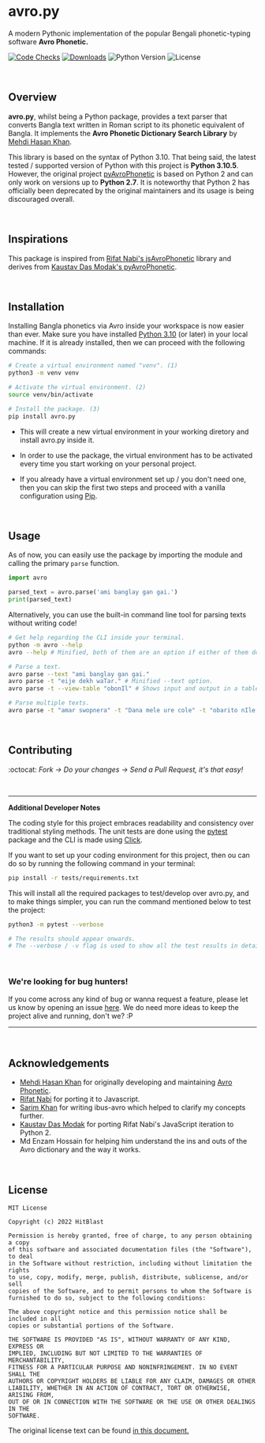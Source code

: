 # avro.py

A modern Pythonic implementation of the popular Bengali phonetic-typing software **Avro Phonetic.**

[![Code Checks](https://github.com/hitblast/avro.py/actions/workflows/code-checks.yml/badge.svg?branch=main&event=push)](https://github.com/hitblast/avro.py/actions/workflows/code-checks.yml)
[![Downloads](https://static.pepy.tech/personalized-badge/avro-py?period=total&units=international_system&left_color=grey&right_color=black&left_text=Downloads)](https://pepy.tech/project/avro-py)
![Python Version](https://img.shields.io/pypi/pyversions/avro.py.svg?color=black&label=Python)
![License](https://img.shields.io/pypi/l/avro.py.svg?color=black&label=License)

<br>

## Overview

**avro.py**, whilst being a Python package, provides a text parser that converts Bangla text written in Roman script to its phonetic equivalent of Bangla. It implements the **Avro Phonetic Dictionary Search Library** by [Mehdi Hasan Khan](https://github.com/mugli).

This library is based on the syntax of Python 3.10. That being said, the latest tested / supported version of Python with this project is **Python 3.10.5**. However, the original project [pyAvroPhonetic](https://github.com/kaustavdm/pyAvroPhonetic) is based on Python 2 and can only work on versions up to **Python 2.7**. It is noteworthy that Python 2 has officially been deprecated by the original maintainers and its usage is being discouraged overall.

<br>

## Inspirations

This package is inspired from [Rifat Nabi's jsAvroPhonetic](https://github.com/torifat/jsAvroPhonetic) library and derives from [Kaustav Das Modak's pyAvroPhonetic](https://github.com/kaustavdm/pyAvroPhonetic). 

<br>

## Installation

Installing Bangla phonetics via Avro inside your workspace is now easier than ever. Make sure you have installed [Python 3.10](https://www.python.org/downloads/) (or later) in your local machine. If it is already installed, then we can proceed with the following commands:

```bash
# Create a virtual environment named "venv". (1)
python3 -m venv venv 

# Activate the virtual environment. (2)
source venv/bin/activate 

# Install the package. (3)
pip install avro.py
```

- This will create a new virtual environment in your working diretory and install avro.py inside it.

- In order to use the package, the virtual environment has to be activated every time you start working on your personal project.

- If you already have a virtual environment set up / you don't need one, then you can skip the first two steps and proceed with a vanilla configuration using [Pip](https://pypi.python.org/pypi/pip).

<br>

## Usage
As of now, you can easily use the package by importing the module and calling the primary `parse` function.

```python
import avro

parsed_text = avro.parse('ami banglay gan gai.')
print(parsed_text)
```

Alternatively, you can use the built-in command line tool for parsing texts without writing code!
```bash
# Get help regarding the CLI inside your terminal.
python -m avro --help 
avro --help # Minified, both of them are an option if either of them don't work.

# Parse a text.
avro parse --text "ami banglay gan gai."
avro parse -t "eije dekh waTar." # Minified --text option.
avro parse -t --view-table "obonIl" # Shows input and output in a table.

# Parse multiple texts.
avro parse -t "amar swopnera" -t "Dana mele ure cole" -t "obarito nIle."
```

<br>

## Contributing

:octocat: *Fork -> Do your changes -> Send a Pull Request, it's that easy!*

<br>

---


**Additional Developer Notes**

The coding style for this project embraces readability and consistency over traditional styling methods. The unit tests are done using the [pytest](https://pypi.python.org/pypi/pytest) package and the CLI is made using [Click](https://pypi.python.org/pypi/click).

If you want to set up your coding environment for this project, then ou can do so by running the following command in your terminal:

```bash
pip install -r tests/requirements.txt
```

This will install all the required packages to test/develop over avro.py, and to make things simpler, you can run the command mentioned below to test the project:

```bash
python3 -m pytest --verbose

# The results should appear onwards.
# The --verbose / -v flag is used to show all the test results in detail.
```

<br>

### We're looking for bug hunters!

If you come across any kind of bug or wanna request a feature, please let us know by opening an issue [here](https://github.com/hitblast/avro.py/issues). We do need more ideas to keep the project alive and running, don't we? :P


---

<br>

## Acknowledgements

- [Mehdi Hasan Khan](https://github.com/mugli) for originally developing and maintaining [Avro Phonetic](https://github.com/omicronlab/Avro-Keyboard).
- [Rifat Nabi](https://github.com/torifat) for porting it to Javascript.
- [Sarim Khan](https://github.com/sarim) for writing ibus-avro which helped to clarify my concepts further.
- [Kaustav Das Modak](https://github.com/kaustavdm) for porting Rifat Nabi's JavaScript iteration to Python 2.
- Md Enzam Hossain for helping him understand the ins and outs of the Avro dictionary and the way it works.

<br>

## License

```
MIT License

Copyright (c) 2022 HitBlast

Permission is hereby granted, free of charge, to any person obtaining a copy
of this software and associated documentation files (the "Software"), to deal
in the Software without restriction, including without limitation the rights
to use, copy, modify, merge, publish, distribute, sublicense, and/or sell
copies of the Software, and to permit persons to whom the Software is
furnished to do so, subject to the following conditions:

The above copyright notice and this permission notice shall be included in all
copies or substantial portions of the Software.

THE SOFTWARE IS PROVIDED "AS IS", WITHOUT WARRANTY OF ANY KIND, EXPRESS OR
IMPLIED, INCLUDING BUT NOT LIMITED TO THE WARRANTIES OF MERCHANTABILITY,
FITNESS FOR A PARTICULAR PURPOSE AND NONINFRINGEMENT. IN NO EVENT SHALL THE
AUTHORS OR COPYRIGHT HOLDERS BE LIABLE FOR ANY CLAIM, DAMAGES OR OTHER
LIABILITY, WHETHER IN AN ACTION OF CONTRACT, TORT OR OTHERWISE, ARISING FROM,
OUT OF OR IN CONNECTION WITH THE SOFTWARE OR THE USE OR OTHER DEALINGS IN THE
SOFTWARE.
```

The original license text can be found [in this document.](https://github.com/hitblast/avro.py/blob/main/LICENSE)